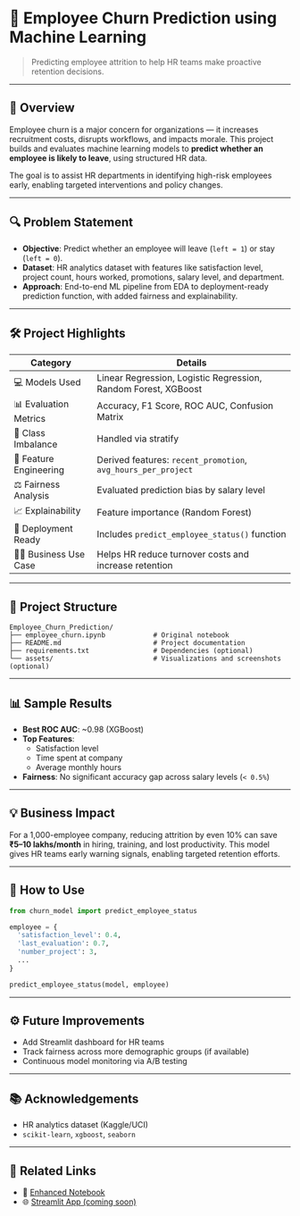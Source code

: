 # 🧠 Employee Churn Prediction using Machine Learning

> Predicting employee attrition to help HR teams make proactive retention decisions.

---

## 📌 Overview

Employee churn is a major concern for organizations — it increases recruitment costs, disrupts workflows, and impacts morale. This project builds and evaluates machine learning models to **predict whether an employee is likely to leave**, using structured HR data.

The goal is to assist HR departments in identifying high-risk employees early, enabling targeted interventions and policy changes.

---

## 🔍 Problem Statement

- **Objective**: Predict whether an employee will leave (`left = 1`) or stay (`left = 0`).
- **Dataset**: HR analytics dataset with features like satisfaction level, project count, hours worked, promotions, salary level, and department.
- **Approach**: End-to-end ML pipeline from EDA to deployment-ready prediction function, with added fairness and explainability.

---

## 🛠️ Project Highlights

| Category | Details |
|---------|---------|
| 💻 Models Used | Linear Regression, Logistic Regression, Random Forest, XGBoost |
| 📊 Evaluation Metrics | Accuracy, F1 Score, ROC AUC, Confusion Matrix |
| 🔁 Class Imbalance | Handled via stratify |
| 🧪 Feature Engineering | Derived features: `recent_promotion`, `avg_hours_per_project` |
| ⚖️ Fairness Analysis | Evaluated prediction bias by salary level |
| 📈 Explainability | Feature importance (Random Forest) |
| 🚀 Deployment Ready | Includes `predict_employee_status()` function |
| 🧑‍💼 Business Use Case | Helps HR reduce turnover costs and increase retention |

---

## 📁 Project Structure

```
Employee_Churn_Prediction/
├── employee_churn.ipynb            # Original notebook
├── README.md                       # Project documentation
├── requirements.txt                # Dependencies (optional)
└── assets/                         # Visualizations and screenshots (optional)
```

---

## 📊 Sample Results

- **Best ROC AUC**: ~0.98 (XGBoost)
- **Top Features**:
  - Satisfaction level
  - Time spent at company
  - Average monthly hours
- **Fairness**: No significant accuracy gap across salary levels (`< 0.5%`)

---

## 💡 Business Impact

For a 1,000-employee company, reducing attrition by even 10% can save **₹5–10 lakhs/month** in hiring, training, and lost productivity. This model gives HR teams early warning signals, enabling targeted retention efforts.

---

## 🧪 How to Use

```python
from churn_model import predict_employee_status

employee = {
  'satisfaction_level': 0.4,
  'last_evaluation': 0.7,
  'number_project': 3,
  ...
}

predict_employee_status(model, employee)
```

---

## ⚙️ Future Improvements

- Add Streamlit dashboard for HR teams
- Track fairness across more demographic groups (if available)
- Continuous model monitoring via A/B testing

---

## 📚 Acknowledgements

- HR analytics dataset (Kaggle/UCI)
- `scikit-learn`, `xgboost`, `seaborn`


---

## 📎 Related Links

- 📓 [Enhanced Notebook](./enhanced_employee_churn.ipynb)
- 🌐 [Streamlit App (coming soon)](#)
